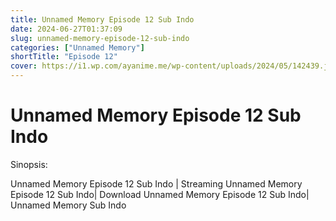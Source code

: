 ```yaml
---
title: Unnamed Memory Episode 12 Sub Indo
date: 2024-06-27T01:37:09
slug: unnamed-memory-episode-12-sub-indo
categories: ["Unnamed Memory"]
shortTitle: "Episode 12"
cover: https://i1.wp.com/ayanime.me/wp-content/uploads/2024/05/142439.jpg
---
```


# Unnamed Memory Episode 12 Sub Indo

<iframe-loader iframe-src1="https://play.ayanime.me/include/fluidplayer/fluidplayer.php?VideoSrc1=https%3A%2F%2Fdrive.google.com%2Ffile%2Fd%2F1BogWn7ORFJchqrDo_XRhefklRZQXKUbK%2Fpreview&VideoType1=video%2Fmp4&VideoQuality1=480p&VideoSrc2=https%3A%2F%2Fdrive.google.com%2Ffile%2Fd%2F1JtuKNsHPwuqwSw3pHYOJzJVjEczkrcWP%2Fpreview&VideoType2=video%2Fmp4&VideoQuality2=720p&VideoSrc3=https%3A%2F%2Fdrive.google.com%2Ffile%2Fd%2F1oT-odn17yqOgDjG9BdiPXtDt6k_T0NIH%2Fpreview&VideoType3=video%2Fmp4&VideoQuality3=1080p&VideoSrc4=&VideoType4=&VideoQuality4=&VideoPoster=&VideoTrack1=&kind1=&srclang1=&label1=&default1=&VideoTrack2=&kind2=&srclang2=&label2=&default2=&player=fluid+player&server=Drive+API&api=&width=100%25&height=100%25" iframe-src2="https://drive.google.com/file/d/1oT-odn17yqOgDjG9BdiPXtDt6k_T0NIH/preview"></iframe-loader>

Sinopsis:
<p>Unnamed Memory Episode 12 Sub Indo | Streaming Unnamed Memory Episode 12 Sub Indo| Download Unnamed Memory Episode 12 Sub Indo| Unnamed Memory Sub Indo</p>

